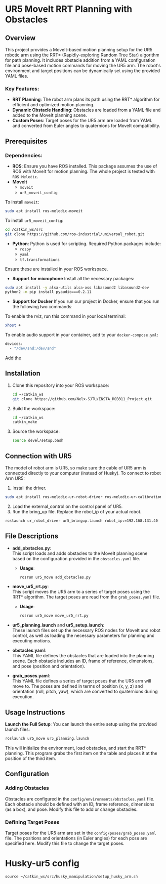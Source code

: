 # UR5 MoveIt RRT Planning with Obstacles

## Overview

This project provides a MoveIt-based motion planning setup for the UR5 robotic arm using the RRT* (Rapidly-exploring Random Tree Star) algorithm for path planning. It includes obstacle addition from a YAML configuration file and pose-based motion commands for moving the UR5 arm. The robot's environment and target positions can be dynamically set using the provided YAML files.

### Key Features:
- **RRT Planning**: The robot arm plans its path using the RRT* algorithm for efficient and optimized motion planning.
- **Dynamic Obstacle Handling**: Obstacles are loaded from a YAML file and added to the MoveIt planning scene.
- **Custom Poses**: Target poses for the UR5 arm are loaded from YAML and converted from Euler angles to quaternions for MoveIt compatibility.

## Prerequisites

### Dependencies:
- **ROS**: Ensure you have ROS installed. This package assumes the use of ROS with MoveIt for motion planning. The whole project is tested with `ROS Melodic`.
- **MoveIt**
  - `moveit`
  - `ur5_moveit_config`

To install `moveit`:
```bash
sudo apt install ros-melodic-moveit
```
To install `ur5_moveit_config`:
```bash
cd /catkin_ws/src
git clone https://github.com/ros-industrial/universal_robot.git
```

- **Python**: Python is used for scripting. Required Python packages include:
  - `rospy`
  - `yaml`
  - `tf.transformations`

Ensure these are installed in your ROS workspace.

- **Support for microphone**
Install all the necessary packages:
```bash
sudo apt install -y alsa-utils alsa-oss libasound2 libasound2-dev
python2 -m pip install pyaudio===0.2.11
```

- **Support for Docker**
If you run our project in Docker, ensure that you run the following two commands:

To enable the rviz, run this command in your local terminal:
```bash
xhost +
``` 
To enable audio support in your container, add to your `docker-compose.yml`:
```bash
devices:
  - "/dev/snd:/dev/snd"
```
Add the 
## Installation

1. Clone this repository into your ROS workspace:
   ```bash
   cd ~/catkin_ws
   git clone https://github.com/Nelx-SJTU/ENSTA_ROB311_Project.git
   ```

2. Build the workspace:
   ```bash
   cd ~/catkin_ws
   catkin_make
   ```

3. Source the workspace:
   ```bash
   source devel/setup.bash
   ```
## Connection with UR5
The model of robot arm is UR5, so make sure the cable of UR5 arm is connected directly to your computer (instead of Husky). To connect to robot Arm UR5:
1. Install the driver.
```bash
sudo apt install ros-melodic-ur-robot-driver ros-melodic-ur-calibration
```
2. Load the external_control on the control panel of UR5.
3. Run the bring_up file. Replace the robot_ip of your actual robot.
```bash
roslaunch ur_robot_driver ur5_bringup.launch robot_ip:=192.168.131.40
```

## File Descriptions

- **add_obstacles.py**:  
  This script loads and adds obstacles to the MoveIt planning scene based on the configuration provided in the `obstacles.yaml` file.
  - **Usage**:  
    ```bash
    rosrun ur5_move add_obstacles.py
    ```

- **move_ur5_rrt.py**:  
  This script moves the UR5 arm to a series of target poses using the RRT* algorithm. The target poses are read from the `grab_poses.yaml` file.
  - **Usage**:  
    ```bash
    rosrun ur5_move move_ur5_rrt.py
    ```

- **ur5_planning.launch** and **ur5_setup.launch**:  
  These launch files set up the necessary ROS nodes for MoveIt and robot control, as well as loading the necessary parameters for planning and executing motions.

- **obstacles.yaml**:  
  This YAML file defines the obstacles that are loaded into the planning scene. Each obstacle includes an ID, frame of reference, dimensions, and pose (position and orientation).

- **grab_poses.yaml**:  
  This YAML file defines a series of target poses that the UR5 arm will move to. The poses are defined in terms of position (x, y, z) and orientation (roll, pitch, yaw), which are converted to quaternions during execution.

## Usage Instructions
**Launch the Full Setup**:
   You can launch the entire setup using the provided launch files:
   ```bash
   roslaunch ur5_move ur5_planning.launch
   ```
   This will initialize the environment, load obstacles, and start the RRT* planning. This program grabs the first item on the table and places it at the position of the third item.

## Configuration

### Adding Obstacles
Obstacles are configured in the `config/environments/obstacles.yaml` file. Each obstacle should be defined with an ID, frame reference, dimensions (as a box), and pose. Modify this file to add or change obstacles.

### Defining Target Poses
Target poses for the UR5 arm are set in the `config/poses/grab_poses.yaml` file. The positions and orientations (in Euler angles) for each pose are specified here. Modify this file to change the target poses.












# Husky-ur5 config
```
source ~/catkin_ws/src/husky_manipulation/setup_husky_arm.sh

```

